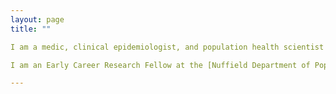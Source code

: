 ```yaml
---
layout: page
title: ""

I am a medic, clinical epidemiologist, and population health scientist with a strong interest in cardiometabolic diseases in the Mexican population.

I am an Early Career Research Fellow at the [Nuffield Department of Population Health](https://www.ndph.ox.ac.uk/), working with the [Mexico City Prospective Study](https://www.ctsu.ox.ac.uk/research/prospective-blood-based-study-of-150-000-individuals-in-mexico) team.

---
```

